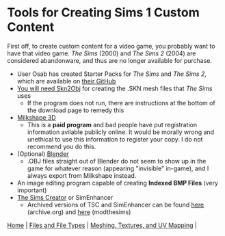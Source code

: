 # Tools for Creating Sims 1 Custom Content
First off, to create custom content for a video game, you probably want to have that video game. *The Sims* (2000) and *The Sims 2* (2004) are considered abandonware, 
and thus are no longer available for purchase. 
- User Osab has created Starter Packs for *The Sims* and *The Sims 2*, which are available on [their GitHub](https://github.com/voicemxil)
- [You will need Skn2Obj](https://www.kelahn.com/SKN2OBJ.htm) for creating the .SKN mesh files that *The Sims* uses
  -   If the program does not run, there are instructions at the bottom of the download page to remedy this
- [Milkshape 3D](http://www.milkshape3d.com/ms3d/download.html)
  - This is a **paid program** and bad people have put registration information avilable publicly online. It would be morally wrong and unethical to use this information to register your copy. I do not recommend you do this.
- (Optional) [Blender](https://www.blender.org/download/)
   - .OBJ files straight out of Blender do not seem to show up in the game for whatever reason (appearing "invisible" in-game), and I always export from Milkshape instead.
- An image editing program capable of creating **Indexed BMP Files** (very important)
- [The Sims Creator](https://sims.fandom.com/wiki/The_Sims_Creator) or SimEnhancer
  - Archived versions of TSC and SimEnhancer can be found [here](https://archive.org/details/TheSimsCreator) (archive.org) and [here](https://modthesims.info/showthread.php?p=5828020#post5828020) (modthesims)
 
[Home](README.md) | [Files and File Types](skn2objcxm.md) | [Meshing, Textures, and UV Mapping](meshing.md) |
